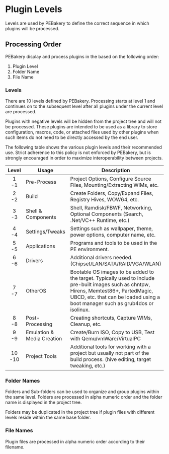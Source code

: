 # Plugin Levels

Levels are used by PEBakery to define the correct sequence in which plugins will be processed. 

## Processing Order

PEBakery display and process plugins in the based on the following order: 

1. Plugin Level 
2. Folder Name 
3. File Name 

### Levels

There are 10 levels defined by PEBakery. Processing starts at level 1 and continues on to the subsequent level after all plugins under the current level are processed.

Plugins with negative levels will be hidden from the project tree and will not be processed. These plugins are intended to be used as a library to store configuration, macros, code, or attached files used by other plugins when such items do not need to be directly accessed by the end user.

The following table shows the various plugin levels and their recommended use. Strict adherence to this policy is not enforced by PEBakery, but is strongly encouraged in order to maximize interoperability between projects.

| Level | Usage | Description |
| :---: | --- | --- |
| 1<br/>-1 | Pre-Process | Project Options, Configure Source Files, Mounting/Extracting WIMs, etc.  |
| 2<br/>-2 | Build | Create Folders, Copy/Expand Files, Registry Hives, WOW64, etc. |
| 3<br/>-3 | Shell & Components | Shell, Ramdisk/FBWF, Networking, Optional Components (Search, .Net/VC++ Runtime, etc.) |
| 4<br/>-4 | Settings/Tweaks | Settings such as wallpaper, theme, power options, computer name, etc. |
| 5<br/>-5 | Applications | Programs and tools to be used in the PE environment. |
| 6<br/>-6 | Drivers | Additional drivers needed. (Chipset/LAN/SATA/RAID/VGA/WLAN) |
| 7<br/>-7 | OtherOS | Bootable OS images to be added to the target. Typically used to include pre-built images such as chntpw, Hirens, Memtest86+, PartedMagic, UBCD, etc. that can be loaded using a boot manager such as grub4dos or isolinux. |
| 8<br/>-8 | Post-Processing | Creating shortcuts, Capture WIMs, Cleanup, etc. |
| 9<br/>-9 | Emulation & Media Creation | Create/Burn ISO, Copy to USB, Test with Qemu/vmWare/VirtualPC |
| 10<br/>-10 | Project Tools | Additional tools for working with a project but usually not part of the build process. (hive editing, target tweaking, etc.) 

### Folder Names

Folders and Sub-folders can be used to organize and group plugins within the same level. Folders are processed in alpha numeric order and the folder name is displayed in the project tree.

Folders may be duplicated in the project tree if plugin files with different levels reside within the same base folder.

### File Names

Plugin files are processed in alpha numeric order according to their filename.

